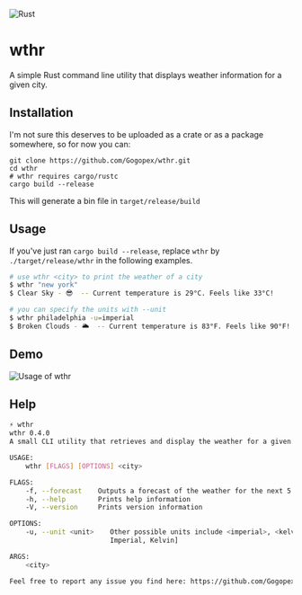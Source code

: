 ![Rust](https://github.com/Gogopex/wthr/workflows/Rust/badge.svg?branch=master&event=push)

# wthr
A simple Rust command line utility that displays weather information for a given city. 

## Installation
I'm not sure this deserves to be uploaded as a crate or as a package somewhere, so for now you can:
```
git clone https://github.com/Gogopex/wthr.git
cd wthr
# wthr requires cargo/rustc
cargo build --release
```
This will generate a bin file in `target/release/build`

## Usage
If you've just ran `cargo build --release`, replace `wthr` by `./target/release/wthr` in the following examples.
```bash
# use wthr <city> to print the weather of a city
$ wthr "new york"
$ Clear Sky - 😎  -- Current temperature is 29°C. Feels like 33°C!

# you can specify the units with --unit
$ wthr philadelphia -u=imperial
$ Broken Clouds - 🌥  -- Current temperature is 83°F. Feels like 90°F!
```

## Demo
![Usage of wthr](https://i.imgur.com/lTntAkb.gif)

## Help
```bash
⚡ wthr
wthr 0.4.0
A small CLI utility that retrieves and display the weather for a given city using the OpenWeather API

USAGE:
    wthr [FLAGS] [OPTIONS] <city>

FLAGS:
    -f, --forecast    Outputs a forecast of the weather for the next 5 days for a given city
    -h, --help        Prints help information
    -V, --version     Prints version information

OPTIONS:
    -u, --unit <unit>    Other possible units include <imperial>, <kelvin> [default: metric]  [possible values: Metric,
                         Imperial, Kelvin]

ARGS:
    <city>

Feel free to report any issue you find here: https://github.com/Gogopex/wthr/issues
```
